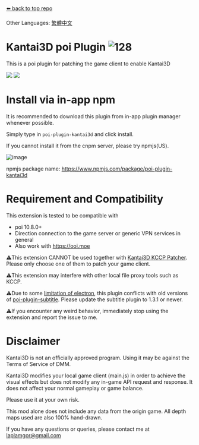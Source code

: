 [⬅️ back to top repo](https://github.com/laplamgor/kantai3d)

Other Languages: [繁體中文](https://github.com/laplamgor/kantai3d-poi-plugin/blob/master/README.zh-Hant.md)

# Kantai3D poi Plugin ![128](https://user-images.githubusercontent.com/11514317/103167807-40271080-4869-11eb-97b1-db51d5d39a0c.png)

This is a poi plugin for patching the game client to enable Kantai3D

![](https://img.shields.io/npm/v/poi-plugin-kantai3d)
![](https://img.shields.io/npm/dt/poi-plugin-kantai3d)

# Install via in-app npm
It is recommended to download this plugin from in-app plugin manager whenever possible.

Simply type in `poi-plugin-kantai3d` and click install.

If you cannot install it from the cnpm server, please try npmjs(US).

![image](https://user-images.githubusercontent.com/11514317/136703323-31e69f8f-0c28-456d-8858-d749b06f8c4f.png)



npmjs package name: https://www.npmjs.com/package/poi-plugin-kantai3d


# Requirement and Compatibility
This extension is tested to be compatible with
* poi 10.8.0+
* Direction connection to the game server or generic VPN services in general
* Also work with https://ooi.moe

⚠️This extension CANNOT be used together with [Kantai3D KCCP Patcher](https://github.com/laplamgor/kantai3d-kccp-patcher). 
Please only choose one of them to patch your game client.

⚠️This extension may interfere with other local file proxy tools such as KCCP.

⚠️Due to some [limitation of electron](https://github.com/electron/electron/issues/10478), this plugin conflicts with old versions of [poi-plugin-subtitle](https://github.com/kcwikizh/poi-plugin-subtitle). Please update the subtitle plugin to 1.3.1 or newer.

⚠️If you encounter any weird behavior, immediately stop using the extension and report the issue to me.

# Disclaimer
Kantai3D is not an officially approved program. Using it may be against the Terms of Service of DMM.

Kantai3D modifies your local game client (main.js) in order to achieve the visual effects but does not modify any in-game API request and response. It does not affect your normal gameplay or game balance. 

Please use it at your own risk. 


This mod alone does not include any data from the origin game. All depth maps used are also 100% hand-drawn. 

If you have any questions or queries, please contact me at laplamgor@gmail.com
